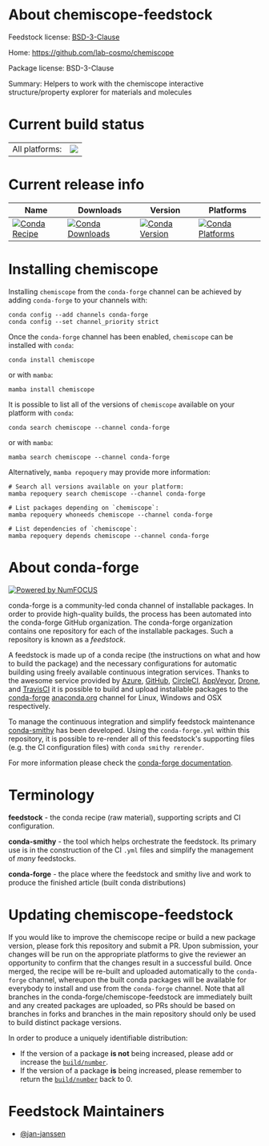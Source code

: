 About chemiscope-feedstock
==========================

Feedstock license: [BSD-3-Clause](https://github.com/conda-forge/chemiscope-feedstock/blob/main/LICENSE.txt)

Home: https://github.com/lab-cosmo/chemiscope

Package license: BSD-3-Clause

Summary: Helpers to work with the chemiscope interactive structure/property explorer for materials and molecules

Current build status
====================


<table><tr><td>All platforms:</td>
    <td>
      <a href="https://dev.azure.com/conda-forge/feedstock-builds/_build/latest?definitionId=22106&branchName=main">
        <img src="https://dev.azure.com/conda-forge/feedstock-builds/_apis/build/status/chemiscope-feedstock?branchName=main">
      </a>
    </td>
  </tr>
</table>

Current release info
====================

| Name | Downloads | Version | Platforms |
| --- | --- | --- | --- |
| [![Conda Recipe](https://img.shields.io/badge/recipe-chemiscope-green.svg)](https://anaconda.org/conda-forge/chemiscope) | [![Conda Downloads](https://img.shields.io/conda/dn/conda-forge/chemiscope.svg)](https://anaconda.org/conda-forge/chemiscope) | [![Conda Version](https://img.shields.io/conda/vn/conda-forge/chemiscope.svg)](https://anaconda.org/conda-forge/chemiscope) | [![Conda Platforms](https://img.shields.io/conda/pn/conda-forge/chemiscope.svg)](https://anaconda.org/conda-forge/chemiscope) |

Installing chemiscope
=====================

Installing `chemiscope` from the `conda-forge` channel can be achieved by adding `conda-forge` to your channels with:

```
conda config --add channels conda-forge
conda config --set channel_priority strict
```

Once the `conda-forge` channel has been enabled, `chemiscope` can be installed with `conda`:

```
conda install chemiscope
```

or with `mamba`:

```
mamba install chemiscope
```

It is possible to list all of the versions of `chemiscope` available on your platform with `conda`:

```
conda search chemiscope --channel conda-forge
```

or with `mamba`:

```
mamba search chemiscope --channel conda-forge
```

Alternatively, `mamba repoquery` may provide more information:

```
# Search all versions available on your platform:
mamba repoquery search chemiscope --channel conda-forge

# List packages depending on `chemiscope`:
mamba repoquery whoneeds chemiscope --channel conda-forge

# List dependencies of `chemiscope`:
mamba repoquery depends chemiscope --channel conda-forge
```


About conda-forge
=================

[![Powered by
NumFOCUS](https://img.shields.io/badge/powered%20by-NumFOCUS-orange.svg?style=flat&colorA=E1523D&colorB=007D8A)](https://numfocus.org)

conda-forge is a community-led conda channel of installable packages.
In order to provide high-quality builds, the process has been automated into the
conda-forge GitHub organization. The conda-forge organization contains one repository
for each of the installable packages. Such a repository is known as a *feedstock*.

A feedstock is made up of a conda recipe (the instructions on what and how to build
the package) and the necessary configurations for automatic building using freely
available continuous integration services. Thanks to the awesome service provided by
[Azure](https://azure.microsoft.com/en-us/services/devops/), [GitHub](https://github.com/),
[CircleCI](https://circleci.com/), [AppVeyor](https://www.appveyor.com/),
[Drone](https://cloud.drone.io/welcome), and [TravisCI](https://travis-ci.com/)
it is possible to build and upload installable packages to the
[conda-forge](https://anaconda.org/conda-forge) [anaconda.org](https://anaconda.org/)
channel for Linux, Windows and OSX respectively.

To manage the continuous integration and simplify feedstock maintenance
[conda-smithy](https://github.com/conda-forge/conda-smithy) has been developed.
Using the ``conda-forge.yml`` within this repository, it is possible to re-render all of
this feedstock's supporting files (e.g. the CI configuration files) with ``conda smithy rerender``.

For more information please check the [conda-forge documentation](https://conda-forge.org/docs/).

Terminology
===========

**feedstock** - the conda recipe (raw material), supporting scripts and CI configuration.

**conda-smithy** - the tool which helps orchestrate the feedstock.
                   Its primary use is in the construction of the CI ``.yml`` files
                   and simplify the management of *many* feedstocks.

**conda-forge** - the place where the feedstock and smithy live and work to
                  produce the finished article (built conda distributions)


Updating chemiscope-feedstock
=============================

If you would like to improve the chemiscope recipe or build a new
package version, please fork this repository and submit a PR. Upon submission,
your changes will be run on the appropriate platforms to give the reviewer an
opportunity to confirm that the changes result in a successful build. Once
merged, the recipe will be re-built and uploaded automatically to the
`conda-forge` channel, whereupon the built conda packages will be available for
everybody to install and use from the `conda-forge` channel.
Note that all branches in the conda-forge/chemiscope-feedstock are
immediately built and any created packages are uploaded, so PRs should be based
on branches in forks and branches in the main repository should only be used to
build distinct package versions.

In order to produce a uniquely identifiable distribution:
 * If the version of a package **is not** being increased, please add or increase
   the [``build/number``](https://docs.conda.io/projects/conda-build/en/latest/resources/define-metadata.html#build-number-and-string).
 * If the version of a package **is** being increased, please remember to return
   the [``build/number``](https://docs.conda.io/projects/conda-build/en/latest/resources/define-metadata.html#build-number-and-string)
   back to 0.

Feedstock Maintainers
=====================

* [@jan-janssen](https://github.com/jan-janssen/)

